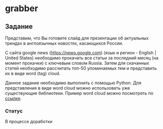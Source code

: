 # grabber
## Задание
Представим, что Вы готовите слайд для презентации об актуальных трендах в англоязычных новостях, касающихся России.

С сайта google news (https://news.google.com) (язык и регион - English | United States) необходимо
прокачать все статьи за последний месяц (на момент прокачки) с ключевым словом Russia.
Затем для скачанных статей необходимо рассчитать топ-50 упоминаемых тем и представить их в виде word (tag) cloud.

Данное задание необходимо выполнить с помощью Python.
Для представления в виде word cloud можно использовать уже существующие библиотеки.
Пример word cloud можно посмотреть по [ссылке](https://altoona.psu.edu/sites/altoona/files/success-word-cloud.jpg).
### Статус
В процессе доработки
